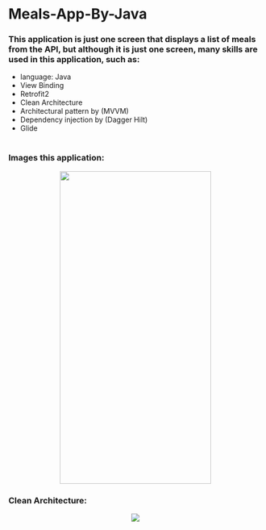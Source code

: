# Meals-App-By-Java

### This application is just one screen that displays a list of meals from the API, but although it is just one screen, many skills are used in this application, such as:

- language: Java </br>
- View Binding </br>
- Retrofit2 </br>
- Clean Architecture </br>
- Architectural pattern by (MVVM) </br> 
- Dependency injection by (Dagger Hilt) </br>
- Glide </br> </br>


### Images this application:

<p align="center">
<img src="https://github.com/user-attachments/assets/921909c5-1e39-4cc7-b7ba-1703d7a9f56b" width="300" height="620" />


### Clean Architecture:
<p align="center">
<img src="https://github.com/user-attachments/assets/bf91aeff-4f63-4e8b-8949-5f3c80578e71" />
